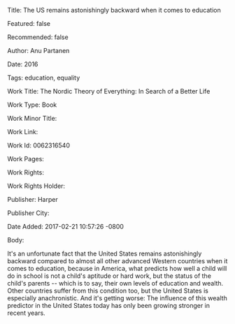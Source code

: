Title: The US remains astonishingly backward when it comes to education

Featured: false

Recommended: false

Author: Anu Partanen

Date: 2016

Tags: education, equality

Work Title: The Nordic Theory of Everything: In Search of a Better Life

Work Type: Book

Work Minor Title:  

Work Link: 

Work Id:  0062316540

Work Pages:  

Work Rights:  

Work Rights Holder:  

Publisher:  Harper

Publisher City:  

Date Added: 2017-02-21 10:57:26 -0800

Body:

It's an unfortunate fact that the United States remains astonishingly backward compared to almost all other advanced Western countries when it comes to education, because in America, what predicts how well a child will do in school is not a child's aptitude or hard work, but the status of the child's parents -- which is to say, their own levels of education and wealth. Other countries suffer from this condition too, but the United States is especially anachronistic. And it's getting worse: The influence of this wealth predictor in the United States today has only been growing stronger in recent years. 



